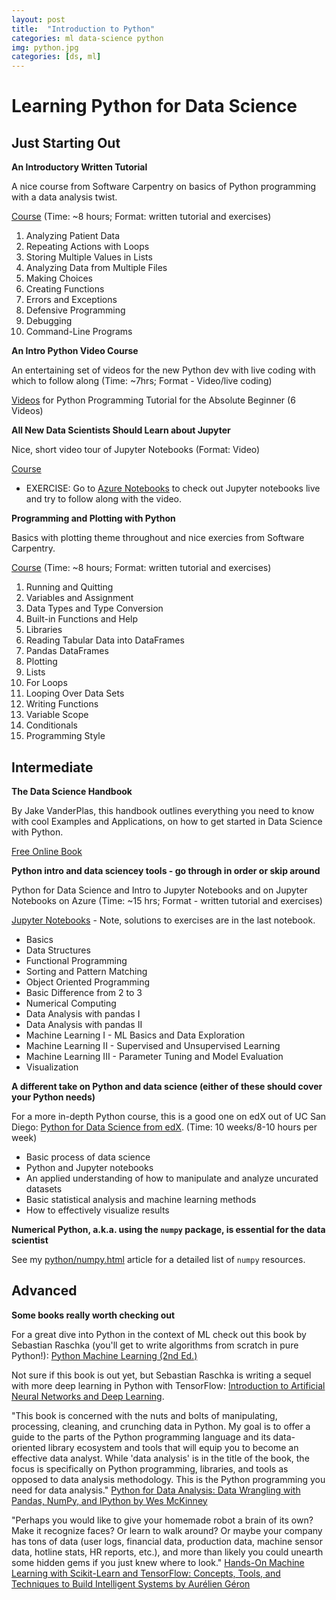 ```yaml
---
layout: post
title:  "Introduction to Python"
categories: ml data-science python
img: python.jpg
categories: [ds, ml]
---
```


# Learning Python for Data Science

## Just Starting Out

**An Introductory Written Tutorial**

A nice course from Software Carpentry on basics of Python programming with a data analysis twist.

[Course](http://swcarpentry.github.io/python-novice-inflammation/) (Time:  ~8 hours; Format:  written tutorial and exercises)

1. Analyzing Patient Data
2. Repeating Actions with Loops
3. Storing Multiple Values in Lists
4. Analyzing Data from Multiple Files
5. Making Choices
6. Creating Functions
7. Errors and Exceptions
8. Defensive Programming
9. Debugging
10. Command-Line Programs


**An Intro Python Video Course**

An entertaining set of videos for the new Python dev with live coding with which to follow along (Time:  ~7hrs; Format - Video/live coding)

[Videos](https://www.youtube.com/playlist?list=PLwyVx3OgslBW6nIh-g62ZxD5LwmAsG4e5) for Python Programming Tutorial for the Absolute Beginner (6 Videos)

**All New Data Scientists Should Learn about Jupyter**

Nice, short video tour of Jupyter Notebooks (Format:  Video)

[Course](https://www.youtube.com/watch?v=jZ952vChhuI)

  * EXERCISE: Go to [Azure Notebooks](https://notebooks.azure.com) to check out Jupyter notebooks live and try to follow along with the video.

**Programming and Plotting with Python**

Basics with plotting theme throughout and nice exercies from Software Carpentry.

[Course](http://swcarpentry.github.io/python-novice-gapminder/) (Time: ~8 hours; Format:  written tutorial and exercises)

1. Running and Quitting
2. Variables and Assignment
3. Data Types and Type Conversion
4. Built-in Functions and Help
6. Libraries
7. Reading Tabular Data into DataFrames
8. Pandas DataFrames
9. Plotting
11. Lists
12. For Loops
13. Looping Over Data Sets
14. Writing Functions
15. Variable Scope
17. Conditionals
18. Programming Style

## Intermediate

**The Data Science Handbook**

By Jake VanderPlas, this handbook outlines everything you need to know with cool Examples and Applications, on how to get started in Data Science with Python.

[Free Online Book](https://jakevdp.github.io/PythonDataScienceHandbook/)

**Python intro and data sciencey tools - go through in order or skip around**

Python for Data Science and Intro to Jupyter Notebooks and on Jupyter Notebooks on Azure (Time:  ~15 hrs; Format - written tutorial and exercises)

[Jupyter Notebooks](https://notebooks.azure.com/rheartpython/libraries/PythonDS101) - Note, solutions to exercises are in the last notebook.

* Basics
* Data Structures
* Functional Programming
* Sorting and Pattern Matching
* Object Oriented Programming
* Basic Difference from 2 to 3
* Numerical Computing
* Data Analysis with pandas I
* Data Analysis with pandas II
* Machine Learning I - ML Basics and Data Exploration
* Machine Learning II - Supervised and Unsupervised Learning
* Machine Learning III - Parameter Tuning and Model Evaluation
* Visualization

**A different take on Python and data science (either of these should cover your Python needs)**

For a more in-depth Python course, this is a good one on edX out of UC San Diego:  [Python for Data Science from edX](https://www.edx.org/course/python-data-science-uc-san-diegox-dse200x).  (Time:  10 weeks/8-10 hours per week)

* Basic process of data science
* Python and Jupyter notebooks
* An applied understanding of how to manipulate and analyze uncurated datasets
* Basic statistical analysis and machine learning methods
* How to effectively visualize results

**Numerical Python, a.k.a. using the `numpy` package, is essential for the data scientist**

See my [python/numpy.html](python/numpy) article for a detailed list of `numpy` resources.

## Advanced

**Some books really worth checking out**

For a great dive into Python in the context of ML check out this book by Sebastian Raschka (you'll get to write algorithms from scratch in pure Python!): [Python Machine Learning (2nd Ed.)](https://github.com/rasbt/python-machine-learning-book-2nd-edition)

Not sure if this book is out yet, but Sebastian Raschka is writing a sequel with more deep learning in Python with TensorFlow: [Introduction to Artificial Neural Networks and Deep Learning](https://leanpub.com/ann-and-deeplearning).

"This book is concerned with the nuts and bolts of manipulating, processing, cleaning, and crunching data in Python. My goal is to offer a guide to the parts of the Python programming language and its data-oriented library ecosystem and tools that will equip you to become an effective data analyst. While 'data analysis' is in the title of the book, the focus is specifically on Python programming, libraries, and tools as opposed to data analysis methodology. This is the Python programming you need for data analysis."  [Python for Data Analysis: Data Wrangling with Pandas, NumPy, and IPython by Wes McKinney](https://www.amazon.com/Python-Data-Analysis-Wrangling-IPython/dp/1491957662/)

"Perhaps you would like to give your homemade robot a brain of its own? Make it recognize faces? Or learn to walk around? Or maybe your company has tons of data (user logs, financial data, production data, machine sensor data, hotline stats, HR reports, etc.), and more than likely you could unearth some hidden gems if you just knew where to look." [Hands-On Machine Learning with Scikit-Learn and TensorFlow: Concepts, Tools, and Techniques to Build Intelligent Systems by Aurélien Géron](https://www.amazon.com/Hands-Machine-Learning-Scikit-Learn-TensorFlow/dp/1491962291)